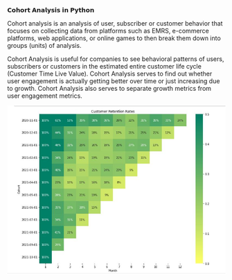 𝗖𝗼𝗵𝗼𝗿𝘁 𝗔𝗻𝗮𝗹𝘆𝘀𝗶𝘀 𝗶𝗻 𝗣𝘆𝘁𝗵𝗼𝗻 

Cohort analysis is an analysis of user, subscriber or customer behavior that focuses on collecting data from platforms such as EMRS, e-commerce platforms, web applications, or online games to then break them down into groups (units) of analysis.

Cohort Analysis is useful for companies to see behavioral patterns of users, subscribers or customers in the estimated entire customer life cycle (Customer Time Live Value). Cohort Analysis serves to find out whether user engagement is actually getting better over time or just increasing due to growth. Cohort Analysis also serves to separate growth metrics from user engagement metrics.

![image](https://github.com/isharridho/Cohort-Analysis/blob/main/123.JPG)
